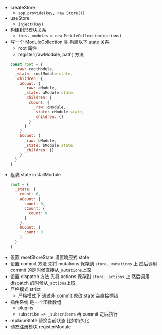 - createStore
  - `app.provide(key, new Store())`
- useStore
  - `inject(key)`
- 构建树形模块关系
  - `this._modules = new ModuleCollection(options)`
- 写一个 ModuleCollection 类 构建以下 state 关系
  - root 属性
  - register(rawModule, path) 方法
  ```javascript
  const root = {
    _raw: rootModule,
    _state: rootModule.state,
    _children: {
      aCount: {
        _raw: aModule,
        _state: aModule.state,
        _children: {
          cCount: {
            _raw: cModule,
            _state: cModule.state,
            _children: {}
          }
        }
      },
      bCount: {
        _raw: bModule,
        _state: bModule.state,
        _children: {}
      }
    }
  }
  ```
- 组装 state installModule
  ```javascript
  root = {
    _state: {
      count: 0,
      aCount: {
        count: 0,
        cCount: {
          count: 0
        }
      },
      bCount: {
        count: 0
      }
    }
  }
  ```
- 设置 resetStoreState 设置响应式 state
- 设置 commit 方法 先将 mutations 保存到 `store._mutations` 上 然后调用 commit 的是时候直接从`_mutations`上取
- 设置 dispatch 方法 先将 actions 保存到 `store._actions` 上 然后调用 dispatch 的时候从`_actions`上取
- 严格模式 strict
  - 严格模式下 通过非 commit 修改 state 会直接抛错
- 插件系统 是一个函数数组
  - plugins
  - `subscribe => _subscribers` 再 commit 之后执行
- replaceState 替换当前状态 比如持久化
- 动态注册模块 registerModule
